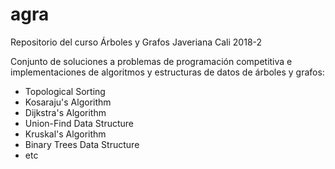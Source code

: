 # agra
Repositorio del curso Árboles y Grafos Javeriana Cali 2018-2

Conjunto de soluciones a problemas de programación competitiva e implementaciones de algoritmos y estructuras de datos de árboles y grafos:
- Topological Sorting
- Kosaraju's Algorithm
- Dijkstra's Algorithm
- Union-Find Data Structure
- Kruskal's Algorithm
- Binary Trees Data Structure
- etc
